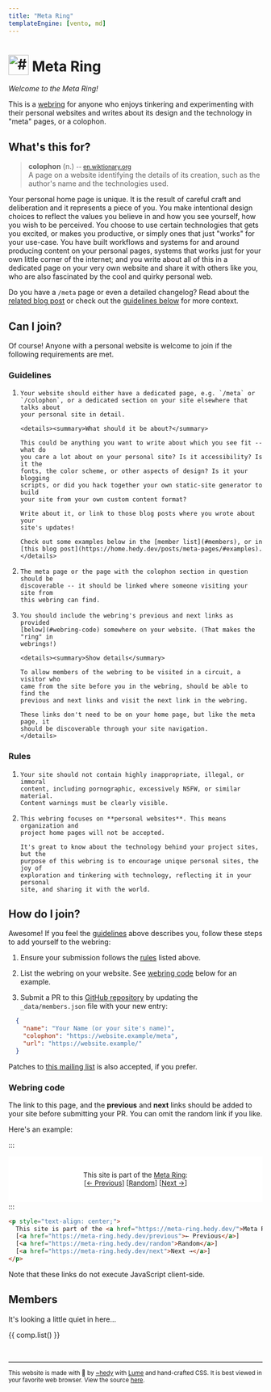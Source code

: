 ```yaml
---
title: "Meta Ring"
templateEngine: [vento, md]
---
```


<h1><a href="#"><img alt="#" style="vertical-align: text-bottom;" src="/icon-192.png" width="40" height="40" /></a> Meta Ring</h1>

*Welcome to the Meta Ring!*

This is a [webring](https://en.wikipedia.org/wiki/Webring) for anyone who enjoys
tinkering and experimenting with their personal websites and writes about its
design and the technology in "meta" pages, or a colophon.

## What's this for?

> **colophon** (n.)
> <small>-- [en.wiktionary.org](https://en.wiktionary.org/wiki/colophon#Noun)</small><br/>
> A page on a website identifying the details of its creation, such as the
> author's name and the technologies used.

Your personal home page is unique. It is the result of careful craft and
deliberation and it represents a piece of you. You make intentional design
choices to reflect the values you believe in and how you see yourself, how you
wish to be perceived. You choose to use certain technologies that gets you
excited, or makes you productive, or simply ones that just "works" for your
use-case. You have built workflows and systems for and around producing content
on your personal pages, systems that works just for your own little corner of
the internet; and you write about all of this in a dedicated page on your very
own website and share it with others like you, who are also fascinated by the
cool and quirky personal web.

Do you have a `/meta` page or even a detailed changelog? Read about the [related
blog post](https://home.hedy.dev/posts/meta-pages/) or check out the [guidelines
below](#guidelines) for more context.

## Can I join?

Of course! Anyone with a personal website is welcome to join if the following
requirements are met.

### Guidelines

<ol>
  <li>

    Your website should either have a dedicated page, e.g. `/meta` or
    `/colophon`, or a dedicated section on your site elsewhere that talks about
    your personal site in detail.

    <details><summary>What should it be about?</summary>

    This could be anything you want to write about which you see fit -- what do
    you care a lot about on your personal site? Is it accessibility? Is it the
    fonts, the color scheme, or other aspects of design? Is it your blogging
    scripts, or did you hack together your own static-site generator to build
    your site from your own custom content format?

    Write about it, or link to those blog posts where you wrote about your
    site's updates!

    Check out some examples below in the [member list](#members), or in
    [this blog post](https://home.hedy.dev/posts/meta-pages/#examples).
    </details>
  </li>
  <li>

    The meta page or the page with the colophon section in question should be
    discoverable -- it should be linked where someone visiting your site from
    this webring can find.
  </li>
  <li>

    You should include the webring's previous and next links as provided
    [below](#webring-code) somewhere on your website. (That makes the "ring" in
    webrings!)

    <details><summary>Show details</summary>

    To allow members of the webring to be visited in a circuit, a visitor who
    came from the site before you in the webring, should be able to find the
    previous and next links and visit the next link in the webring.

    These links don't need to be on your home page, but like the meta page, it
    should be discoverable through your site navigation.
    </details>
  </li>
</ol>


### Rules

<ol>
  <li>

    Your site should not contain highly inappropriate, illegal, or immoral
    content, including pornographic, excessively NSFW, or similar material.
    Content warnings must be clearly visible.
  </li>

  <li>

    This webring focuses on **personal websites**. This means organization and
    project home pages will not be accepted.

    It's great to know about the technology behind your project sites, but the
    purpose of this webring is to encourage unique personal sites, the joy of
    exploration and tinkering with technology, reflecting it in your personal
    site, and sharing it with the world.
  </li>
</ol>

## How do I join?

Awesome! If you feel the [guidelines](#guidelines) above describes you, follow
these steps to add yourself to the webring:

1. Ensure your submission follows the [rules](#rules) listed above.

1. List the webring on your website. See [webring code](#webring-code) below for
   an example.

1. Submit a PR to this [GitHub
   repository](https://github.com/hedyhli/meta-ring/blob/main/_data/members.json)
   by updating the `_data/members.json` file with your new entry:

```json
  {
    "name": "Your Name (or your site's name)",
    "colophon": "https://website.example/meta",
    "url": "https://website.example/"
  }
```

Patches to [this mailing list](https://lists.sr.ht/~hedy/inbox) is also
accepted, if you prefer.

### Webring code

The link to this page, and the **previous** and **next** links should be added
to your site before submitting your PR. You can omit the random link if you
like.

Here's an example:

:::
<div style="border: var(--border-width) solid var(--border); padding: 1rem 0; border-radius: var(--border-radius); background-color: white; font-size: 95%;">
<p style="text-align: center;">
  This site is part of the <a href="https://meta-ring.hedy.dev/">Meta Ring</a>:<br/>
  [<a href="https://meta-ring.hedy.dev/previous">← Previous</a>]
  [<a href="https://meta-ring.hedy.dev/random">Random</a>]
  [<a href="https://meta-ring.hedy.dev/next">Next →</a>]
</p>
</div>
:::

```html
<p style="text-align: center;">
  This site is part of the <a href="https://meta-ring.hedy.dev/">Meta Ring</a>:<br/>
  [<a href="https://meta-ring.hedy.dev/previous">← Previous</a>]
  [<a href="https://meta-ring.hedy.dev/random">Random</a>]
  [<a href="https://meta-ring.hedy.dev/next">Next →</a>]
</p>
```

Note that these links do not execute JavaScript client-side.

## Members

It's looking a little quiet in here...

{{ comp.list() }}

<br />

---

<small>This website is made with 💜 by [~hedy](https://home.hedy.dev/) with [Lume](https://lume.land/) and hand-crafted CSS. It is best viewed in your favorite web browser. View the source [here](https://github.com/hedyhli/meta-ring).</small>
